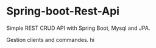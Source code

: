 # Spring-boot-Rest-Api
Simple REST CRUD API with Spring Boot, Mysql and JPA.

Gestion clients and commandes.
hi
